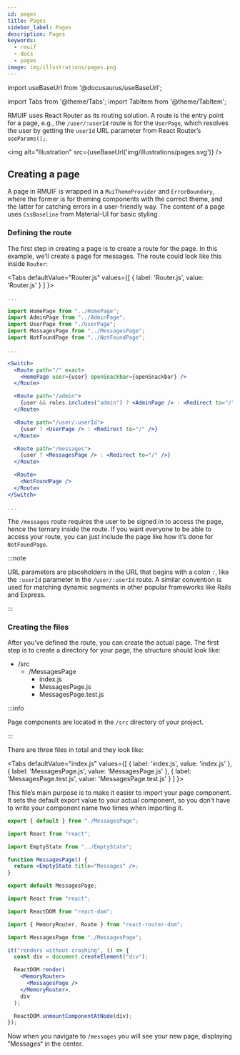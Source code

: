 ```yaml
---
id: pages
title: Pages
sidebar_label: Pages
description: Pages
keywords:
  - rmuif
  - docs
  - pages
image: img/illustrations/pages.png
---
```


import useBaseUrl from '@docusaurus/useBaseUrl';

import Tabs from '@theme/Tabs';
import TabItem from '@theme/TabItem';

RMUIF uses React Router as its routing solution. A route is the entry point for a page, e.g., the `/user/:userId` route is for the `UserPage`, which resolves the user by getting the `userId` URL parameter from React Router’s `useParams();`.

<img alt="Illustration" src={useBaseUrl('img/illustrations/pages.svg')} />

## Creating a page

A page in RMUIF is wrapped in a `MuiThemeProvider` and `ErrorBoundary`, where the former is for theming components with the correct theme, and the latter for catching errors in a user-friendly way. The content of a page uses `CssBaseline` from Material-UI for basic styling.

### Defining the route

The first step in creating a page is to create a route for the page. In this example, we’ll create a page for messages. The route could look like this inside `Router`:

<Tabs
defaultValue="Router.js"
values={[
{ label: 'Router.js', value: 'Router.js' }
]
}>
<TabItem value="Router.js">

```jsx {6,24-26}
...

import HomePage from "../HomePage";
import AdminPage from "../AdminPage";
import UserPage from "./UserPage";
import MessagesPage from "../MessagesPage";
import NotFoundPage from "../NotFoundPage";

...

<Switch>
  <Route path="/" exact>
    <HomePage user={user} openSnackbar={openSnackbar} />
  </Route>

  <Route path="/admin">
    {user && roles.includes("admin") ? <AdminPage /> : <Redirect to="/" />}
  </Route>

  <Route path="/user/:userId">
    {user ? <UserPage /> : <Redirect to="/" />}
  </Route>

  <Route path="/messages">
    {user ? <MessagesPage /> : <Redirect to="/" />}
  </Route>

  <Route>
    <NotFoundPage />
  </Route>
</Switch>

...
```

</TabItem>
</Tabs>

The `/messages` route requires the user to be signed in to access the page, hence the ternary inside the route. If you want everyone to be able to access your route, you can just include the page like how it’s done for `NotFoundPage`.

:::note

URL parameters are placeholders in the URL that begins with a colon `:`, like the `:userId` parameter in the `/user/:userId` route. A similar convention is used for matching dynamic segments in other popular frameworks like Rails and Express.

:::

### Creating the files

After you’ve defined the route, you can create the actual page. The first step is to create a directory for your page, the structure should look like:

- /src
  - /MessagesPage
    - index.js
    - MessagesPage.js
    - MessagesPage.test.js

:::info

Page components are located in the `/src` directory of your project.

:::

There are three files in total and they look like:

<Tabs
defaultValue="index.js"
values={[
{ label: 'index.js', value: 'index.js' },
{ label: 'MessagesPage.js', value: 'MessagesPage.js' },
{ label: 'MessagesPage.test.js', value: 'MessagesPage.test.js' }
]
}>
<TabItem value="index.js">

This file’s main purpose is to make it easier to import your page component. It sets the default export value to your actual component, so you don’t have to write your component name two times when importing it.

```jsx
export { default } from "./MessagesPage";
```

</TabItem>
<TabItem value="MessagesPage.js">

```jsx
import React from "react";

import EmptyState from "../EmptyState";

function MessagesPage() {
  return <EmptyState title="Messages" />;
}

export default MessagesPage;
```

</TabItem>
<TabItem value="MessagesPage.test.js">

```jsx
import React from "react";

import ReactDOM from "react-dom";

import { MemoryRouter, Route } from "react-router-dom";

import MessagesPage from "./MessagesPage";

it("renders without crashing", () => {
  const div = document.createElement("div");

  ReactDOM.render(
    <MemoryRouter>
      <MessagesPage />
    </MemoryRouter>,
    div
  );

  ReactDOM.unmountComponentAtNode(div);
});
```

</TabItem>
</Tabs>

Now when you navigate to `/messages` you will see your new page, displaying ”Messages“ in the center.
